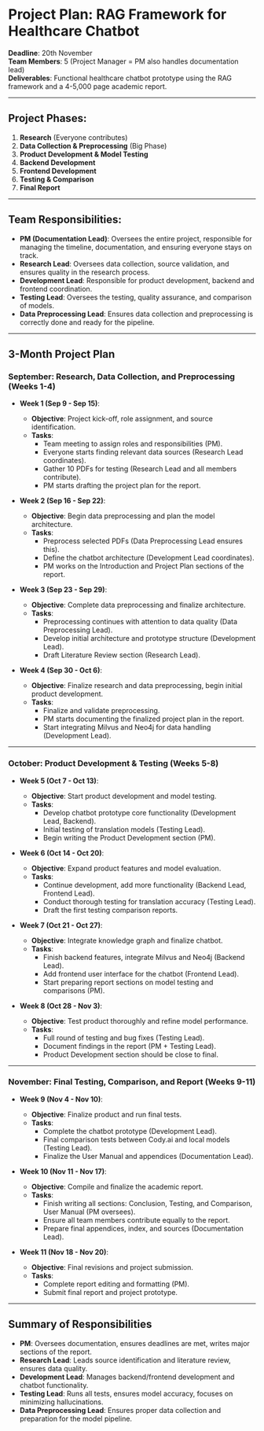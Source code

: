 # Project Plan: RAG Framework for Healthcare Chatbot

**Deadline**: 20th November  
**Team Members**: 5 (Project Manager = PM also handles documentation lead)  
**Deliverables**: Functional healthcare chatbot prototype using the RAG framework and a 4-5,000 page academic report.

---

## Project Phases:
1. **Research** (Everyone contributes)
2. **Data Collection & Preprocessing** (Big Phase)
3. **Product Development & Model Testing**
4. **Backend Development**
5. **Frontend Development**
6. **Testing & Comparison**
7. **Final Report**

---

## Team Responsibilities:

- **PM (Documentation Lead)**: Oversees the entire project, responsible for managing the timeline, documentation, and ensuring everyone stays on track.
- **Research Lead**: Oversees data collection, source validation, and ensures quality in the research process.
- **Development Lead**: Responsible for product development, backend and frontend coordination.
- **Testing Lead**: Oversees the testing, quality assurance, and comparison of models.
- **Data Preprocessing Lead**: Ensures data collection and preprocessing is correctly done and ready for the pipeline.

---

## 3-Month Project Plan

### **September: Research, Data Collection, and Preprocessing (Weeks 1-4)**

- **Week 1 (Sep 9 - Sep 15)**:
  - **Objective**: Project kick-off, role assignment, and source identification.
  - **Tasks**:
    - Team meeting to assign roles and responsibilities (PM).
    - Everyone starts finding relevant data sources (Research Lead coordinates).
    - Gather 10 PDFs for testing (Research Lead and all members contribute).
    - PM starts drafting the project plan for the report.
    
- **Week 2 (Sep 16 - Sep 22)**:
  - **Objective**: Begin data preprocessing and plan the model architecture.
  - **Tasks**:
    - Preprocess selected PDFs (Data Preprocessing Lead ensures this).
    - Define the chatbot architecture (Development Lead coordinates).
    - PM works on the Introduction and Project Plan sections of the report.

- **Week 3 (Sep 23 - Sep 29)**:
  - **Objective**: Complete data preprocessing and finalize architecture.
  - **Tasks**:
    - Preprocessing continues with attention to data quality (Data Preprocessing Lead).
    - Develop initial architecture and prototype structure (Development Lead).
    - Draft Literature Review section (Research Lead).
    
- **Week 4 (Sep 30 - Oct 6)**:
  - **Objective**: Finalize research and data preprocessing, begin initial product development.
  - **Tasks**:
    - Finalize and validate preprocessing.
    - PM starts documenting the finalized project plan in the report.
    - Start integrating Milvus and Neo4j for data handling (Development Lead).
  
---

### **October: Product Development & Testing (Weeks 5-8)**

- **Week 5 (Oct 7 - Oct 13)**:
  - **Objective**: Start product development and model testing.
  - **Tasks**:
    - Develop chatbot prototype core functionality (Development Lead, Backend).
    - Initial testing of translation models (Testing Lead).
    - Begin writing the Product Development section (PM).
  
- **Week 6 (Oct 14 - Oct 20)**:
  - **Objective**: Expand product features and model evaluation.
  - **Tasks**:
    - Continue development, add more functionality (Backend Lead, Frontend Lead).
    - Conduct thorough testing for translation accuracy (Testing Lead).
    - Draft the first testing comparison reports.
  
- **Week 7 (Oct 21 - Oct 27)**:
  - **Objective**: Integrate knowledge graph and finalize chatbot.
  - **Tasks**:
    - Finish backend features, integrate Milvus and Neo4j (Backend Lead).
    - Add frontend user interface for the chatbot (Frontend Lead).
    - Start preparing report sections on model testing and comparisons (PM).
  
- **Week 8 (Oct 28 - Nov 3)**:
  - **Objective**: Test product thoroughly and refine model performance.
  - **Tasks**:
    - Full round of testing and bug fixes (Testing Lead).
    - Document findings in the report (PM + Testing Lead).
    - Product Development section should be close to final.

---

### **November: Final Testing, Comparison, and Report (Weeks 9-11)**

- **Week 9 (Nov 4 - Nov 10)**:
  - **Objective**: Finalize product and run final tests.
  - **Tasks**:
    - Complete the chatbot prototype (Development Lead).
    - Final comparison tests between Cody.ai and local models (Testing Lead).
    - Finalize the User Manual and appendices (Documentation Lead).

- **Week 10 (Nov 11 - Nov 17)**:
  - **Objective**: Compile and finalize the academic report.
  - **Tasks**:
    - Finish writing all sections: Conclusion, Testing, and Comparison, User Manual (PM oversees).
    - Ensure all team members contribute equally to the report.
    - Prepare final appendices, index, and sources (Documentation Lead).

- **Week 11 (Nov 18 - Nov 20)**:
  - **Objective**: Final revisions and project submission.
  - **Tasks**:
    - Complete report editing and formatting (PM).
    - Submit final report and project prototype.

---

## Summary of Responsibilities

- **PM**: Oversees documentation, ensures deadlines are met, writes major sections of the report.
- **Research Lead**: Leads source identification and literature review, ensures data quality.
- **Development Lead**: Manages backend/frontend development and chatbot functionality.
- **Testing Lead**: Runs all tests, ensures model accuracy, focuses on minimizing hallucinations.
- **Data Preprocessing Lead**: Ensures proper data collection and preparation for the model pipeline.